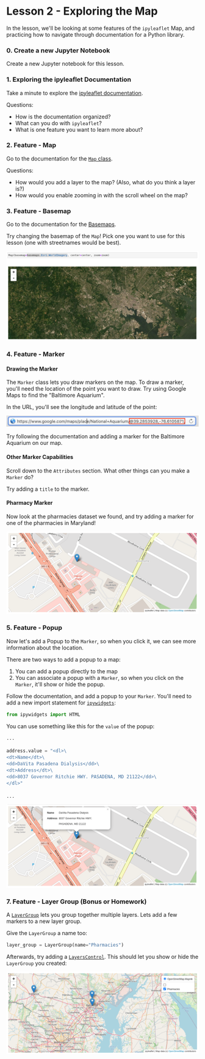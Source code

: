 # Lesson 2 - Exploring the Map

In the lesson, we'll be looking at some features of the `ipyleaflet` Map, and practicing how to navigate through documentation for a Python library.

### 0. Create a new Jupyter Notebook

Create a new Jupyter notebook for this lesson.

### 1. Exploring the ipyleaflet Documentation

Take a minute to explore the [ipyleaflet documentation](https://ipyleaflet.readthedocs.io/en/latest/index.html).

Questions:

  - How is the documentation organized?
  - What can you do with `ipyleaflet`?
  - What is one feature you want to learn more about?

### 2. Feature - Map

Go to the documentation for the [`Map` class](https://ipyleaflet.readthedocs.io/en/latest/api_reference/map.html).

Questions:

  - How would you add a layer to the map? (Also, what do you think a layer is?)
  - How would you enable zooming in with the scroll wheel on the map?

### 3. Feature - Basemap

Go to the documentation for the [Basemaps](https://ipyleaflet.readthedocs.io/en/latest/api_reference/basemaps.html).

Try changing the basemap of the `Map`! Pick one you want to use for this lesson (one with streetnames would be best).

![Change Baselayer](./images/baselayer.png)

### 4. Feature - Marker

#### Drawing the Marker

The `Marker` class lets you draw markers on the map. To draw a marker, you'll need the location of the point you want to draw. Try using Google Maps to find the "Baltimore Aquarium".

In the URL, you'll see the longitude and latitude of the point:

![Long/Lat in Google Maps URL](./images/url.png)

Try following the documentation and adding a marker for the Baltimore Aquarium on our map.

#### Other Marker Capabilities

Scroll down to the `Attributes` section. What other things can you make a `Marker` do?

Try adding a `title` to the marker.

#### Pharmacy Marker

Now look at the pharmacies dataset we found, and try adding a marker for one of the pharmacies in Maryland!

![Pharmacy Marker](./images/marker.png)

### 5. Feature - Popup

Now let's add a Popup to the `Marker`, so when you click it, we can see more information about the location.

There are two ways to add a popup to a map:

  1. You can add a popup directly to the map
  2. You can associate a popup with a `Marker`, so when you click on the `Marker`, it'll show or hide the popup.

Follow the documentation, and add a popup to your `Marker`. You'll need to add a new import statement for [`ipywidgets`](https://ipywidgets.readthedocs.io/en/stable/):

```python
from ipywidgets import HTML
```

You can use something like this for the `value` of the popup:

```python
...

address.value = "<dl>\
<dt>Name</dt>\
<dd>DaVita Pasadena Dialysis</dd>\
<dt>Address</dt>\
<dd>8037 Governor Ritchie HWY. PASADENA, MD 21122</dd>\
</dl>"

...
```

![Popup](./images/popup.png)

### 7. Feature - Layer Group (Bonus or Homework)

A [`LayerGroup`](https://ipyleaflet.readthedocs.io/en/latest/api_reference/layer_group.html) lets you group together multiple layers. Lets add a few markers to a new layer group.

Give the `LayerGroup` a name too:

```python
layer_group = LayerGroup(name="Pharmacies")
```

Afterwards, try adding a [`LayersControl`](https://ipyleaflet.readthedocs.io/en/latest/api_reference/layers_control.html). This should let you show or hide the `LayerGroup` you created:

![Layers Control](./images/layers_control.png)
